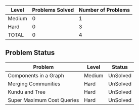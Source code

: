 |Level|Problems Solved|Number of Problems|
|-----|---------------|------------------|
|Medium|0|1|
|Hard|0|3|
|TOTAL|0|4|

Problem Status
---
|Problem|Level|Status|
|-------|-----|------|
|Components in a Graph|Medium|UnSolved|
|Merging Communities|Hard|UnSolved|
|Kundu and Tree|Hard|UnSolved|
|Super Maximum Cost Queries|Hard|UnSolved|
